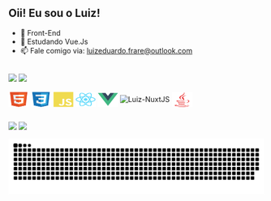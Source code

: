 ## Oii! Eu sou o Luiz!

- 🔭 Front-End
- 🌱 Estudando Vue.Js
- 📫 Fale comigo via: luizeduardo.frare@outlook.com
<div style="display: inline_block"><br
  <a href="https:/https://github.com/LuizFrare">
  <img height="180em" src="https://github-readme-stats.vercel.app/api?username=LuizFrare&show_icons=true&theme=gotham&include_all_commits=true&count_private=true"/>
  <img height="130em" src="https://github-readme-stats.vercel.app/api/top-langs/?username=LuizFrare&layout=compact&langs_count=7&theme=gotham"/>
</div>
  
<div style="display: inline_block;"><br>
  <img align="center" alt="Luiz-HTML" height="30" width="40" src="https://raw.githubusercontent.com/devicons/devicon/master/icons/html5/html5-original.svg">
  <img align="center" alt="Luiz-CSS" height="30" width="40" src="https://raw.githubusercontent.com/devicons/devicon/master/icons/css3/css3-original.svg">
  <img align="center" alt="Luiz-Js" height="30" width="40" src="https://raw.githubusercontent.com/devicons/devicon/master/icons/javascript/javascript-plain.svg">
  <img align="center" alt="Luiz-React" height="30" width="40" src="https://raw.githubusercontent.com/devicons/devicon/master/icons/react/react-original.svg">
  <img align="center" alt="Luiz-Vue" height="30" width="40" src="https://raw.githubusercontent.com/devicons/devicon/master/icons/vuejs/vuejs-original.svg">
  <img align="center" alt="Luiz-NuxtJS" height="30" width="40" src="https://raw.githubusercontent.com/devicons/deviconmaster/icons/nuxtjs/nuxtjs-original.svg">
  <img align="center" alt="Luiz-Java" height="30" width="40" src="https://raw.githubusercontent.com/devicons/devicon/master/icons/java/java-plain.svg">
</div>
  
 ##
  
 <div> 
  <a href="https://www.instagram.com/frareluizeduardo" target="_blank"><img src="https://img.shields.io/badge/-Instagram-%23E4405F?style=for-the-badge&logo=instagram&logoColor=white" target="_blank"></a>
  <a href="https://www.linkedin.com/in/luiz-frare-b31042217/" target="_blank"><img src="https://img.shields.io/badge/-LinkedIn-%230077B5?style=for-the-badge&logo=linkedin&logoColor=white" target="_blank"></a> 
 
  ![Snake animation](https://github.com/LuizFrare/LuizFrare/blob/output/github-contribution-grid-snake.svg)
 
</div>
